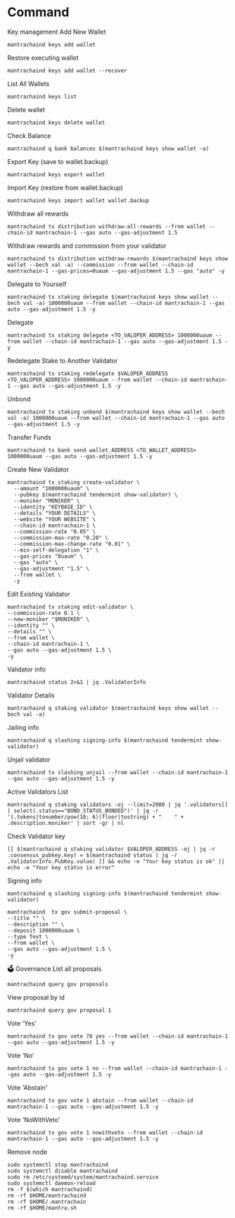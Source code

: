 # Command

Key management Add New Wallet

```
mantrachaind keys add wallet
```

Restore executing wallet

```
mantrachaind keys add wallet --recover
```

List All Wallets

```
mantrachaind keys list
```

Delete wallet

```
mantrachaind keys delete wallet
```

Check Balance

```
mantrachaind q bank balances $(mantrachaind keys show wallet -a)
```

Export Key (save to wallet.backup)

```
mantrachaind keys export wallet
```

Import Key (restore from wallet.backup)

```
mantrachaind keys import wallet wallet.backup
```

Withdraw all rewards

```
mantrachaind tx distribution withdraw-all-rewards --from wallet --chain-id mantrachain-1 --gas auto --gas-adjustment 1.5
```

Withdraw rewards and commission from your validator

```
mantrachaind tx distribution withdraw-rewards $(mantrachaind keys show wallet --bech val -a) --commission --from wallet --chain-id mantrachain-1 --gas-prices=0uaum --gas-adjustment 1.5 --gas "auto" -y 
```

Delegate to Yourself

```
mantrachaind tx staking delegate $(mantrachaind keys show wallet --bech val -a) 1000000uaum --from wallet --chain-id mantrachain-1 --gas auto --gas-adjustment 1.5 -y
```

Delegate

```
mantrachaind tx staking delegate <TO_VALOPER_ADDRESS> 1000000uaum --from wallet --chain-id mantrachain-1 --gas auto --gas-adjustment 1.5 -y
```

Redelegate Stake to Another Validator

```
mantrachaind tx staking redelegate $VALOPER_ADDRESS <TO_VALOPER_ADDRESS> 1000000uaum --from wallet --chain-id mantrachain-1 --gas auto --gas-adjustment 1.5 -y
```

Unbond

```
mantrachaind tx staking unbond $(mantrachaind keys show wallet --bech val -a) 1000000uaum --from wallet --chain-id mantrachain-1 --gas auto --gas-adjustment 1.5 -y
```

Transfer Funds

```
mantrachaind tx bank send wallet_ADDRESS <TO_WALLET_ADDRESS> 1000000uaum --gas auto --gas-adjustment 1.5 -y
```

Create New Validator

```
mantrachaind tx staking create-validator \
  --amount "1000000uaum" \
  --pubkey $(mantrachaind tendermint show-validator) \
  --moniker "MONIKER" \
  --identity "KEYBASE_ID" \
  --details "YOUR DETAILS" \
  --website "YOUR WEBSITE" \
  --chain-id mantrachain-1 \
  --commission-rate "0.05" \
  --commission-max-rate "0.20" \
  --commission-max-change-rate "0.01" \
  --min-self-delegation "1" \
  --gas-prices "0uaum" \
  --gas "auto" \
  --gas-adjustment "1.5" \
  --from wallet \
  -y
```

Edit Existing Validator

```
mantrachaind tx staking edit-validator \
--commission-rate 0.1 \
--new-moniker "$MONIKER" \
--identity "" \
--details "" \
--from wallet \
--chain-id mantrachain-1 \
--gas auto --gas-adjustment 1.5 \
-y
```

Validator info

```
mantrachaind status 2>&1 | jq .ValidatorInfo
```

Validator Details

```
mantrachaind q staking validator $(mantrachaind keys show wallet --bech val -a)
```

Jailing info

```
mantrachaind q slashing signing-info $(mantrachaind tendermint show-validator)
```

Unjail validator

```
mantrachaind tx slashing unjail --from wallet --chain-id mantrachain-1 --gas auto --gas-adjustment 1.5 -y
```

Active Validators List

```
mantrachaind q staking validators -oj --limit=2000 | jq '.validators[] | select(.status=="BOND_STATUS_BONDED")' | jq -r '(.tokens|tonumber/pow(10; 6)|floor|tostring) + " 	 " + .description.moniker' | sort -gr | nl
```

Check Validator key

```
[[ $(mantrachaind q staking validator $VALOPER_ADDRESS -oj | jq -r .consensus_pubkey.key) = $(mantrachaind status | jq -r .ValidatorInfo.PubKey.value) ]] && echo -e "Your key status is ok" || echo -e "Your key status is error"
```

Signing info

```
mantrachaind q slashing signing-info $(mantrachaind tendermint show-validator)
```

```
mantrachaind  tx gov submit-proposal \
--title "" \
--description "" \
--deposit 1000000uaum \
--type Text \
--from wallet \
--gas auto --gas-adjustment 1.5 \
-y
```

🗳 Governance List all proposals

```
mantrachaind query gov proposals
```

View proposal by id

```
mantrachaind query gov proposal 1
```

Vote 'Yes'

```
mantrachaind tx gov vote 78 yes --from wallet --chain-id mantrachain-1 --gas auto --gas-adjustment 1.5 -y
```

Vote 'No'

```
mantrachaind tx gov vote 1 no --from wallet --chain-id mantrachain-1 --gas auto --gas-adjustment 1.5 -y
```

Vote 'Abstain'

```
mantrachaind tx gov vote 1 abstain --from wallet --chain-id mantrachain-1 --gas auto --gas-adjustment 1.5 -y
```

Vote 'NoWithVeto'

```
mantrachaind tx gov vote 1 nowithveto --from wallet --chain-id mantrachain-1 --gas auto --gas-adjustment 1.5 -y
```

Remove node

```
sudo systemctl stop mantrachaind
sudo systemctl disable mantrachaind
sudo rm /etc/systemd/system/mantrachaind.service
sudo systemctl daemon-reload
rm -f $(which mantrachaind)
rm -rf $HOME/mantrachaind
rm -rf $HOME/.mantrachain
rm -rf $HOME/mantra.sh
```

